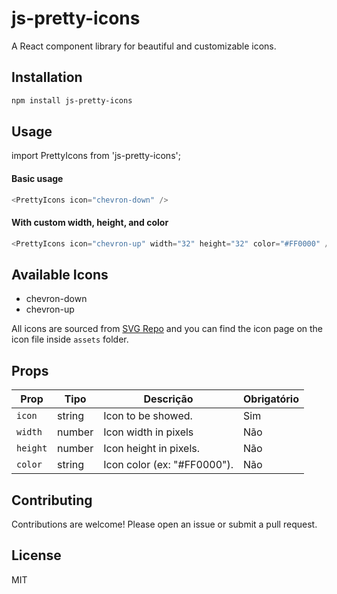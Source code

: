 # js-pretty-icons

A React component library for beautiful and customizable icons.

## Installation

```bash
npm install js-pretty-icons
```

## Usage

import PrettyIcons from 'js-pretty-icons';

#### Basic usage

```typescript
<PrettyIcons icon="chevron-down" />
```

#### With custom width, height, and color

```typescript
<PrettyIcons icon="chevron-up" width="32" height="32" color="#FF0000" />
```

## Available Icons

- chevron-down
- chevron-up

All icons are sourced from [SVG Repo](https://www.svgrepo.com/) and you can find the icon page on the icon file inside `assets` folder.

## Props

| Prop     | Tipo   | Descrição                   | Obrigatório |
| -------- | ------ | --------------------------- | ----------- |
| `icon`   | string | Icon to be showed.          | Sim         |
| `width`  | number | Icon width in pixels        | Não         |
| `height` | number | Icon height in pixels.      | Não         |
| `color`  | string | Icon color (ex: "#FF0000"). | Não         |

## Contributing

Contributions are welcome! Please open an issue or submit a pull request.

## License

MIT
